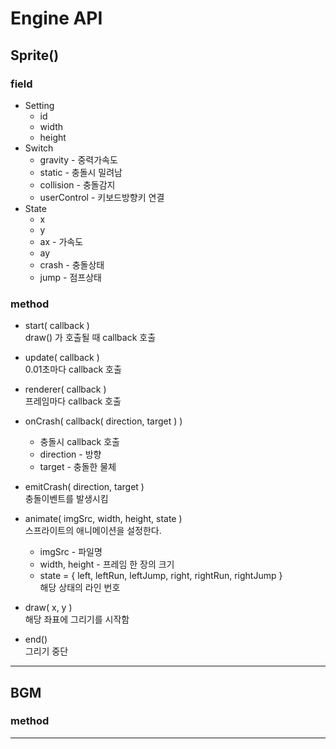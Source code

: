 # Engine API

## Sprite()
### field
- Setting
  - id
  - width
  - height
- Switch
  - gravity - 중력가속도
  - static - 충돌시 밀려남
  - collision - 충돌감지
  - userControl - 키보드방향키 연결
- State
  - x
  - y
  - ax - 가속도
  - ay
  - crash - 충돌상태
  - jump - 점프상태

### method
- start( callback )  
  draw() 가 호출될 때 callback 호출  

- update( callback )  
  0.01초마다 callback 호출  

- renderer( callback )  
  프레임마다 callback 호출  

- onCrash( callback( direction, target ) )  
  - 충돌시 callback 호출  
  - direction - 방향  
  - target - 충돌한 물체


- emitCrash( direction, target )  
  충돌이벤트를 발생시킴  

- animate( imgSrc, width, height, state )   
  스프라이트의 애니메이션을 설정한다.  
  - imgSrc - 파일명
  - width, height - 프레임 한 장의 크기
  - state = { left, leftRun, leftJump, right, rightRun, rightJump }  
    해당 상태의 라인 번호



- draw( x, y )  
  해당 좌표에 그리기를 시작함
- end()  
  그리기 중단

---

## BGM
### method

---
